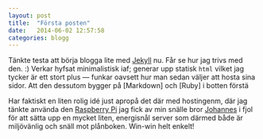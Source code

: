 ```yaml
---
layout: post
title:  "Första posten"
date:   2014-06-02 12:57:58
categories: blogg
---
```


Tänkte testa att börja blogga lite med [Jekyll](http://jekyllrb.com) nu. Får se hur jag trivs med den. :) Verkar hyfsat minimalistisk iaf; generar upp statisk `html` vilket jag tycker är ett stort plus &mdash; funkar oavsett hur man sedan väljer att hosta sina sidor. Att den dessutom bygger på [Markdown] och [Ruby] i botten förstä

Har faktiskt en liten rolig idé just apropå det där med hostingenm, där jag tänkte använda den [Raspberry Pi](http://raspberry-pi.org) jag fick av min snälle bror [Johannes](http://twitter.com/johannestankar) i fjol för att sätta upp en mycket liten, energisnål server som därmed både är miljövänlig och snäll mot plånboken. Win-win helt enkelt!
